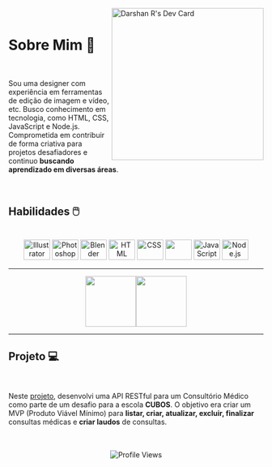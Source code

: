 <br/>
<a href="https://api.daily.dev/get?r=dsr"><img src="https://media2.giphy.com/media/v1.Y2lkPTc5MGI3NjExdXF1dmQxNmVybmk5NDh4Mm9nN3oydXpoeXNmZXQ0ODFnN21uM2RnciZlcD12MV9pbnRlcm5hbF9naWZfYnlfaWQmY3Q9cw/QLuH4AWT430kz7mECP/giphy.gif" width="300" align="right" alt="Darshan R's Dev Card"/></a>

<br/>

# Sobre Mim 🐰
<br />


Sou uma designer com experiência em ferramentas de edição de imagem e vídeo, etc. Busco conhecimento em tecnologia, como HTML, CSS, JavaScript e Node.js. Comprometida em contribuir de forma criativa para projetos desafiadores e continuo **buscando aprendizado em diversas áreas**.


<br />

## Habilidades 🖱️
<br />

<div align="center">
  <img src="https://cdn.jsdelivr.net/gh/devicons/devicon/icons/illustrator/illustrator-plain.svg" height="40" width="52" alt="Illustrator" />
  <img src="https://cdn.jsdelivr.net/gh/devicons/devicon/icons/photoshop/photoshop-plain.svg" height="40" width="52" alt="Photoshop" />
  <img src="https://cdn.jsdelivr.net/gh/devicons/devicon/icons/blender/blender-original.svg" height="40" width="52" alt="Blender" />
  <img src="https://cdn.jsdelivr.net/gh/devicons/devicon/icons/html5/html5-original.svg" height="40" width="52" alt="HTML" />
  <img src="https://cdn.jsdelivr.net/gh/devicons/devicon/icons/css3/css3-original.svg" height="40" width="52" alt="CSS" />
  <img src="https://cdn.jsdelivr.net/gh/devicons/devicon/icons/figma/figma-original.svg" height="40" width="52" alt "Figma" />
  <img src="https://cdn.jsdelivr.net/gh/devicons/devicon/icons/javascript/javascript-original.svg" height="40" width="52" alt="JavaScript" />
  <img src="https://cdn.jsdelivr.net/gh/devicons/devicon/icons/nodejs/nodejs-original.svg" height="40" width="52" alt="Node.js" />
</div>

---




<div align="center">
  <img height="100px" src="https://github-readme-stats.vercel.app/api?username=Omozax&hide_title=true&hide_border=flase&show_icons=true&include_all_commits=true&count_private=true&line_height=21&&theme=dark" /><img height="100px" src="https://github-readme-stats.vercel.app/api/top-langs/?username=Omozax&hide=php,html&hide_title=true&hide_border=true&layout=compact&langs_count=7&theme=dark" />

</div>

---


## Projeto 💻
<br />


Neste [projeto](https://github.com/Omozax/Consult-rio_m-dico.), desenvolvi uma API RESTful para um Consultório Médico como parte de um desafio para a escola **CUBOS**. O objetivo era criar um MVP (Produto Viável Mínimo) para **listar, criar, atualizar, excluir, finalizar** consultas médicas e **criar laudos**  de consultas. 


<br />
<br />

<div align="center">
    <img src="https://komarev.com/ghpvc/?username=Omozax" alt="Profile Views" />

</div>
